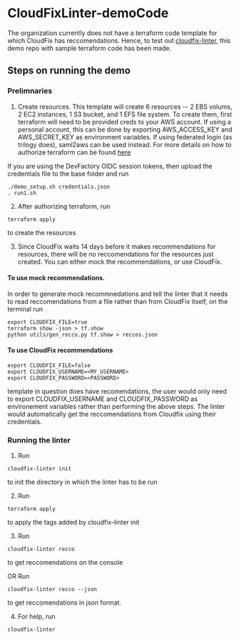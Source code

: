 # CloudFixLinter-demoCode

The organization currently does not have a terraform code template for which CloudFix has reccomendations. Hence, to test out [cloudfix-linter](https://github.com/trilogy-group/cloudfix-linter), this demo repo with sample terraform code has been made.

## Steps on running the demo

### Prelimnaries

1. Create resources. This template will create 6 resources -- 2 EBS volums, 2 EC2 instances, 1 S3 bucket, and 1 EFS file system.
To create them, first terraform will need to be provided creds to your AWS account. If using a personal account, this can be done by exporting AWS_ACCESS_KEY and AWS_SECRET_KEY as environment variables. If using federated login (as trilogy does), saml2aws can be used instead. For more details on how to authorize terraform can be found [here](https://registry.terraform.io/providers/hashicorp/aws/latest/docs)

If you are using the DevFactory OIDC session tokens, then upload the credentials file to the base folder and run

```
./demo_setup.sh credentials.json
. run1.sh
```

2. After authorizing terraform, run

```
terraform apply
```

to create the resources

3. Since CloudFix waits 14 days before it makes recommendations for resources, there will be no reccomendations for the resources just created. You can either mock the recommendations, or use CloudFix.
#### To use mock recommendations.
In order to generate mock recommnedations and tell the linter that it needs to read reccomendations from a file rather than from CloudFix itself, on the terminal run

```
export CLOUDFIX_FILE=true
terraform show -json > tf.show
python utils/gen_recco.py tf.show > reccos.json
```

#### To use CloudFix recommendations
```
export CLOUDFIX_FILE=false
export CLOUDFIX_USERNAME=<MY_USERNAME>
export CLOUDFIX_PASSWORD=<PASSWORD>
```

template in question does have recomendations, the user would only need to export CLOUDFIX_USERNAME and CLOUDFIX_PASSWORD as environement variables rather than performing the above steps. The linter would automatically get the reccomendations from Cloudfix using their credentials.


### Running the linter

1. Run 

```
cloudfix-linter init

```

to init the directory in which the linter has to be run

2. Run

```
terraform apply
```

to apply the tags added by cloudfix-linter init


3. Run

```
cloudfix-linter recco
```

to get reccomendations on the console

OR Run

```
cloudfix-linter recco --json
```

to get reccomendations in json format. 

4. For help, run

```
cloudfix-linter
```


 



